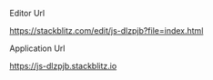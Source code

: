 Editor Url

https://stackblitz.com/edit/js-dlzpjb?file=index.html

Application Url

https://js-dlzpjb.stackblitz.io